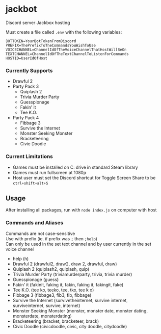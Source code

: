 # jackbot
Discord server Jackbox hosting

Must create a file called `.env` with the following variables:
```
BOTTOKEN=YourBotTokenFromDiscord
PREFIX=ThePrefixToTheCommandsYouWishToUse
VOICECHANNEL=ChannelIdOfTheVoiceChannelThatHostWillBeOn
TEXTCHANNEL=ChannelIdOfTheTextChannelToListenForCommands
HOSTID=UserIdOfHost
```

### Currently Supports
- Drawful 2
- Party Pack 3
  - Quiplash 2
  - Trivia Murder Party
  - Guesspionage
  - Fakin' it
  - Tee K.O.
- Party Pack 4
  - Fibbage 3
  - Survive the Internet
  - Monster Seeking Monster
  - Bracketeering
  - Civic Doodle

### Current Limitations
- Games must be installed on C: drive in standard Steam library
- Games must run fullscreen at 1080p
- Host user must set the Discord shortcut for Toggle Screen Share to be `ctrl+shift+alt+S`

## Usage
After installing all packages, run with `node index.js` on computer with host
### Commands and Aliases  
Commands are not case-sensitive  
Use with prefix (ie. if prefix was `;` then `;help`)  
Can only be used in the set text channel and by user currently in the set voice channel
- help (h)
- Drawful 2 (drawful2, draw2, draw 2, drawful, draw)
- Quiplash 2 (quiplash2, quiplash, quip)
- Trivia Murder Party (triviamurderparty, trivia, trivia murder)
- Guesspionage (guess)
- Fakin' it (fakinit, faking it, fakin, faking it, fakingit, fake)
- Tee K.O. (tee ko, teeko, tee, tko, tee k o)
- Fibbage 3 (fibbage3, fib3, fib, fibbage)
- Survive the Internet (survivetheinternet, survive internet, surviveinternet, survive, internet)
- Monster Seeking Monster (monster, monster date, monster dating, monsterdate, monsterdating)
- Bracketeering (bracket, bracketeer, brack)
- Civic Doodle (civicdoodle, civic, city doodle, citydoodle)


